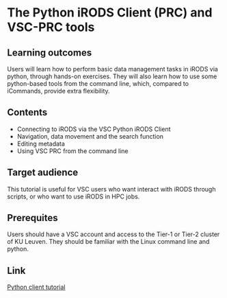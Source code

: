 # The Python iRODS Client (PRC) and VSC-PRC tools

## Learning outcomes
Users will learn how to perform basic data management tasks in iRODS via python, through hands-on exercises. 
They will also learn how to use some python-based tools from the command line, which, compared to iCommands, provide extra flexibility.

## Contents
* Connecting to iRODS via the VSC Python iRODS Client
* Navigation, data movement and the search function
* Editing metadata
* Using VSC PRC from the command line

## Target audience
This tutorial is useful for VSC users who want interact with iRODS through scripts, or who want to use iRODS in HPC jobs.

## Prerequites
Users should have a VSC account and access to the Tier-1 or Tier-2 cluster of KU Leuven.
They should be familiar with the Linux command line and python.

## Link
[Python client tutorial](https://github.com/hpcleuven/iRODS-User-Training/blob/master/03_VSC-PRC_Handson_User-Training.md)
